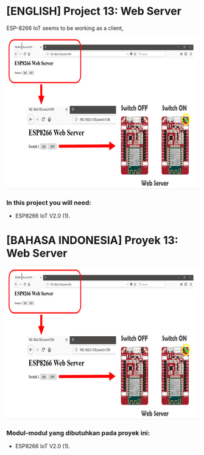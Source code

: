 # [ENGLISH] Project 13: Web Server
ESP-8266 IoT seems to be working as a client, 

<img src="/images/13.web_server.png" height="400">

### In this project you will need:
* ESP8266 IoT V2.0 (1).

# [BAHASA INDONESIA] Proyek 13: Web Server

<img src="/images/13.web_server.png" height="400">

### Modul-modul yang dibutuhkan pada proyek ini:
* ESP8266 IoT V2.0 (1).



